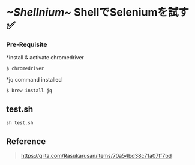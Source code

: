 # _~Shellnium~_ ShellでSeleniumを試す✅ 


### Pre-Requisite

*install & activate chromedriver
```
$ chromedriver
```
*jq command installed
```
$ brew install jq
```

## test.sh

```
sh test.sh
```

## Reference

>https://qiita.com/Rasukarusan/items/70a54bd38c71a07ff7bd